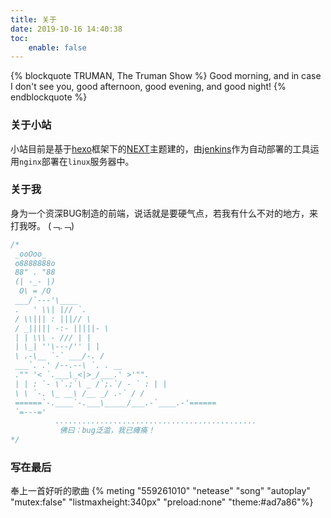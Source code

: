 ```yaml
---
title: 关于
date: 2019-10-16 14:40:38
toc: 
    enable: false
---
```

{% blockquote TRUMAN, The Truman Show %}
Good morning, and in case I don't see you, good afternoon, good evening, and good night! 
{% endblockquote %}

### 关于小站
  小站目前是基于<a href="https://hexo.io/zh-cn/" target="_blank">hexo</a>框架下的<a href="https://github.com/theme-next/hexo-theme-next" target="_blank">NEXT</a>主题建的，由<a href="https://jenkins.io/zh/" target="_blank">jenkins</a>作为自动部署的工具运用`nginx`部署在`linux`服务器中。


### 关于我
  身为一个资深BUG制造的前端，说话就是要硬气点，若我有什么不对的地方，来打我呀。 (﹁.﹁)
  ```javascript
/* 
   _ooOoo_
   o8888888o
   88" . "88
   (| -_- |)
    O\ = /O
   ___/`---'\____
   .   ' \\| |// `.
   / \\||| : |||// \
   / _||||| -:- |||||- \
   | | \\\ - /// | |
   | \_| ''\---/'' | |
   \ .-\__ `-` ___/-. /
   ___`. .' /--.--\ `. . __
   ."" '< `.___\_<|>_/___.' >'"".
   | | : `- \`.;`\ _ /`;.`/ - ` : | |
   \ \ `-. \_ __\ /__ _/ .-` / /
   ======`-.____`-.___\_____/___.-`____.-'======
   `=---='
            .............................................
             佛曰：bug泛滥，我已瘫痪！
 */
```

### 写在最后
奉上一首好听的歌曲
{% meting "559261010" "netease" "song" "autoplay" "mutex:false" "listmaxheight:340px" "preload:none" "theme:#ad7a86"%}